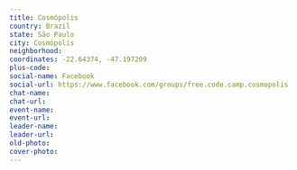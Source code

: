 ```yaml
---
title: Cosmópolis
country: Brazil
state: São Paulo
city: Cosmópolis
neighborhood: 
coordinates: -22.64374, -47.197209
plus-code:
social-name: Facebook
social-url: https://www.facebook.com/groups/free.code.camp.cosmopolis
chat-name:
chat-url:
event-name:
event-url:
leader-name:
leader-url:
old-photo: 
cover-photo:
---
```

